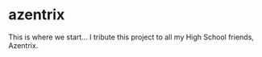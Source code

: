 # azentrix
This is where we start...
I tribute this project to all my High School friends, Azentrix.
